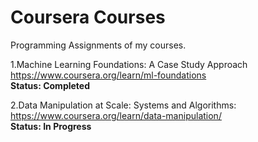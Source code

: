 # Coursera Courses

Programming Assignments of my courses.

1.Machine Learning Foundations: A Case Study Approach<br />
https://www.coursera.org/learn/ml-foundations  <br />
<b>Status: Completed</b>

2.Data Manipulation at Scale: Systems and Algorithms:<br />
https://www.coursera.org/learn/data-manipulation/  <br />
<b>Status: In Progress</b>





